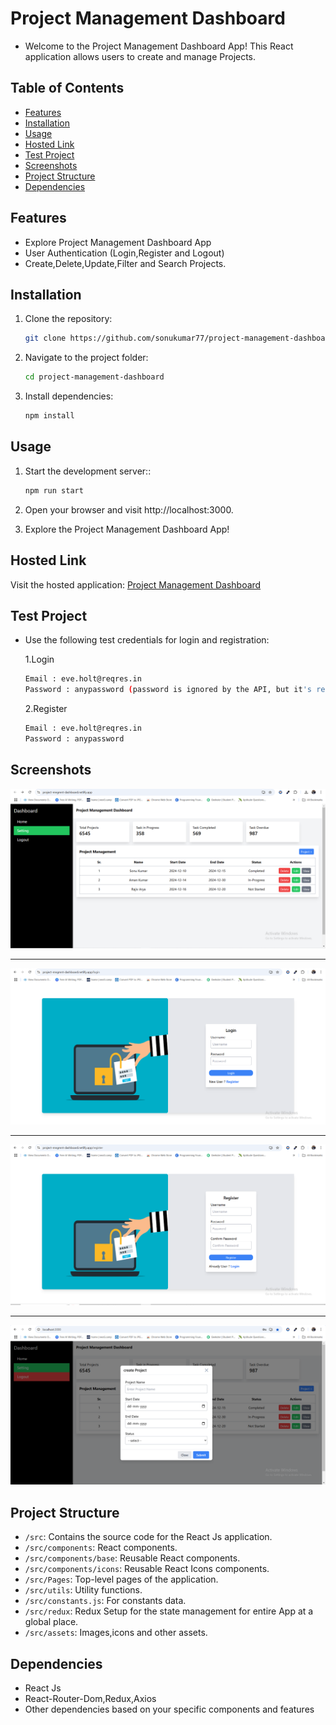 # Project Management Dashboard

- Welcome to the Project Management Dashboard App! This React application allows users to create and manage Projects.

## Table of Contents

- [Features](#features)
- [Installation](#installation)
- [Usage](#usage)
- [Hosted Link](#hosted-link)
- [Test Project](#test-project)
- [Screenshots](#screenshots)
- [Project Structure](#project-structure)
- [Dependencies](#dependencies)

## Features

- Explore Project Management Dashboard App
- User Authentication (Login,Register and Logout)
- Create,Delete,Update,Filter and Search Projects.

## Installation

1. Clone the repository:

   ```bash
   git clone https://github.com/sonukumar77/project-management-dashboard.git

   ```

2. Navigate to the project folder:

   ```bash
   cd project-management-dashboard

   ```

3. Install dependencies:

   ```bash
   npm install
   ```

## Usage

1. Start the development server::

   ```bash
   npm run start

   ```

2. Open your browser and visit http://localhost:3000.

3. Explore the Project Management Dashboard App!

## Hosted Link

Visit the hosted application: [Project Management Dashboard](https://project-mngmnt-dashboard.netlify.app/)

## Test Project

- Use the following test credentials for login and registration:

  1.Login

  ```bash
  Email : eve.holt@reqres.in
  Password : anypassword (password is ignored by the API, but it's required)
  ```

  2.Register

  ```bash
  Email : eve.holt@reqres.in
  Password : anypassword
  ```

## Screenshots

![image](https://github.com/sonukumar77/project-management-dashboard/blob/master/src/assets/images/dash.png)

---

![image](https://github.com/sonukumar77/project-management-dashboard/blob/master/src/assets/images/login.png)

---

![image](https://github.com/sonukumar77/project-management-dashboard/blob/master/src/assets/images/register.png)

---

![image](https://github.com/sonukumar77/project-management-dashboard/blob/master/src/assets/images/add-project.png)

## Project Structure

- `/src`: Contains the source code for the React Js application.
- `/src/components`: React components.
- `/src/components/base`: Reusable React components.
- `/src/components/icons`: Reusable React Icons components.
- `/src/Pages`: Top-level pages of the application.
- `/src/utils`: Utility functions.
- `/src/constants.js`: For constants data.
- `/src/redux`: Redux Setup for the state management for entire App at a global place.
- `/src/assets`: Images,icons and other assets.

## Dependencies

- React Js
- React-Router-Dom,Redux,Axios
- Other dependencies based on your specific components and features
